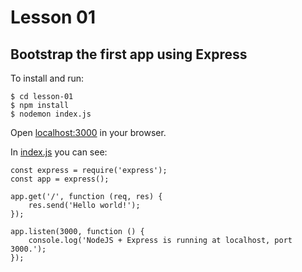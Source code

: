 # Lesson 01
## Bootstrap the first app using Express

To install and run:
```
$ cd lesson-01
$ npm install
$ nodemon index.js
```
Open [localhost:3000]() in your browser.

In [index.js]() you can see:
```
const express = require('express');
const app = express();

app.get('/', function (req, res) {
	res.send('Hello world!');
});

app.listen(3000, function () {
	console.log('NodeJS + Express is running at localhost, port 3000.');
});
```

